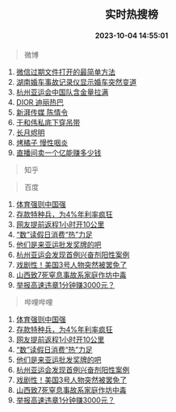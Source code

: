 <div align="center"><h2>实时热搜榜</h2><h4>2023-10-04 14:55:01</h4></div>

> 微博  

1. [微信过期文件打开的最简单方法](https://s.weibo.com/weibo?q=%E5%BE%AE%E4%BF%A1%E8%BF%87%E6%9C%9F%E6%96%87%E4%BB%B6%E6%89%93%E5%BC%80%E7%9A%84%E6%9C%80%E7%AE%80%E5%8D%95%E6%96%B9%E6%B3%95&t=31&band_rank=1&Refer=top)<br />
2. [湖南婚车事故记录仪显示婚车突然变道](https://s.weibo.com/weibo?q=%23%E6%B9%96%E5%8D%97%E5%A9%9A%E8%BD%A6%E4%BA%8B%E6%95%85%E8%AE%B0%E5%BD%95%E4%BB%AA%E6%98%BE%E7%A4%BA%E5%A9%9A%E8%BD%A6%E7%AA%81%E7%84%B6%E5%8F%98%E9%81%93%23&t=31&band_rank=2&Refer=top)<br />
3. [杭州亚运会中国队含金量拉满](https://s.weibo.com/weibo?q=%23%E6%9D%AD%E5%B7%9E%E4%BA%9A%E8%BF%90%E4%BC%9A%E4%B8%AD%E5%9B%BD%E9%98%9F%E5%90%AB%E9%87%91%E9%87%8F%E6%8B%89%E6%BB%A1%23&t=31&band_rank=3&Refer=top)<br />
4. [DIOR 迪丽热巴](https://s.weibo.com/weibo?q=DIOR%20%E8%BF%AA%E4%B8%BD%E7%83%AD%E5%B7%B4&t=31&band_rank=4&Refer=top)<br />
5. [新湃传媒 陈情令](https://s.weibo.com/weibo?q=%E6%96%B0%E6%B9%83%E4%BC%A0%E5%AA%92%20%E9%99%88%E6%83%85%E4%BB%A4&t=31&band_rank=5&Refer=top)<br />
6. [于和伟私底下穿吊带](https://s.weibo.com/weibo?q=%23%E4%BA%8E%E5%92%8C%E4%BC%9F%E7%A7%81%E5%BA%95%E4%B8%8B%E7%A9%BF%E5%90%8A%E5%B8%A6%23&t=31&band_rank=6&Refer=top)<br />
7. [长月烬明](https://s.weibo.com/weibo?q=%E9%95%BF%E6%9C%88%E7%83%AC%E6%98%8E&t=31&band_rank=7&Refer=top)<br />
8. [烤橘子 慢性咽炎](https://s.weibo.com/weibo?q=%E7%83%A4%E6%A9%98%E5%AD%90%20%E6%85%A2%E6%80%A7%E5%92%BD%E7%82%8E&t=31&band_rank=8&Refer=top)<br />
9. [直播间卖一个亿能赚多少钱](https://s.weibo.com/weibo?q=%23%E7%9B%B4%E6%92%AD%E9%97%B4%E5%8D%96%E4%B8%80%E4%B8%AA%E4%BA%BF%E8%83%BD%E8%B5%9A%E5%A4%9A%E5%B0%91%E9%92%B1%23&t=31&band_rank=9&Refer=top)<br />

> 知乎  


> 百度  

1. [体育强则中国强](https://www.baidu.com/s?wd=%E4%BD%93%E8%82%B2%E5%BC%BA%E5%88%99%E4%B8%AD%E5%9B%BD%E5%BC%BA&sa=fyb_news&rsv_dl=fyb_news)<br />
2. [存款特种兵，为4%年利率疯狂](https://www.baidu.com/s?wd=%E5%AD%98%E6%AC%BE%E7%89%B9%E7%A7%8D%E5%85%B5%EF%BC%8C%E4%B8%BA4%25%E5%B9%B4%E5%88%A9%E7%8E%87%E7%96%AF%E7%8B%82&sa=fyb_news&rsv_dl=fyb_news)<br />
3. [网友提前返程1小时开10公里](https://www.baidu.com/s?wd=%E7%BD%91%E5%8F%8B%E6%8F%90%E5%89%8D%E8%BF%94%E7%A8%8B1%E5%B0%8F%E6%97%B6%E5%BC%8010%E5%85%AC%E9%87%8C&sa=fyb_news&rsv_dl=fyb_news)<br />
4. [“数”读假日消费“热”力足](https://www.baidu.com/s?wd=%E2%80%9C%E6%95%B0%E2%80%9D%E8%AF%BB%E5%81%87%E6%97%A5%E6%B6%88%E8%B4%B9%E2%80%9C%E7%83%AD%E2%80%9D%E5%8A%9B%E8%B6%B3&sa=fyb_news&rsv_dl=fyb_news)<br />
5. [他们是来亚运批发奖牌的吧](https://www.baidu.com/s?wd=%E4%BB%96%E4%BB%AC%E6%98%AF%E6%9D%A5%E4%BA%9A%E8%BF%90%E6%89%B9%E5%8F%91%E5%A5%96%E7%89%8C%E7%9A%84%E5%90%A7&sa=fyb_news&rsv_dl=fyb_news)<br />
6. [杭州亚运会发现首例兴奋剂阳性案例](https://www.baidu.com/s?wd=%E6%9D%AD%E5%B7%9E%E4%BA%9A%E8%BF%90%E4%BC%9A%E5%8F%91%E7%8E%B0%E9%A6%96%E4%BE%8B%E5%85%B4%E5%A5%8B%E5%89%82%E9%98%B3%E6%80%A7%E6%A1%88%E4%BE%8B&sa=fyb_news&rsv_dl=fyb_news)<br />
7. [戏剧性！美国3号人物突然被罢免了](https://www.baidu.com/s?wd=%E6%88%8F%E5%89%A7%E6%80%A7%EF%BC%81%E7%BE%8E%E5%9B%BD3%E5%8F%B7%E4%BA%BA%E7%89%A9%E7%AA%81%E7%84%B6%E8%A2%AB%E7%BD%A2%E5%85%8D%E4%BA%86&sa=fyb_news&rsv_dl=fyb_news)<br />
8. [山西致7死窒息事故系家庭作坊中毒](https://www.baidu.com/s?wd=%E5%B1%B1%E8%A5%BF%E8%87%B47%E6%AD%BB%E7%AA%92%E6%81%AF%E4%BA%8B%E6%95%85%E7%B3%BB%E5%AE%B6%E5%BA%AD%E4%BD%9C%E5%9D%8A%E4%B8%AD%E6%AF%92&sa=fyb_news&rsv_dl=fyb_news)<br />
9. [举报高速违章1分钟赚3000元？](https://www.baidu.com/s?wd=%E4%B8%BE%E6%8A%A5%E9%AB%98%E9%80%9F%E8%BF%9D%E7%AB%A01%E5%88%86%E9%92%9F%E8%B5%9A3000%E5%85%83%EF%BC%9F&sa=fyb_news&rsv_dl=fyb_news)<br />

> 哔哩哔哩  

1. [体育强则中国强](https://www.baidu.com/s?wd=%E4%BD%93%E8%82%B2%E5%BC%BA%E5%88%99%E4%B8%AD%E5%9B%BD%E5%BC%BA&sa=fyb_news&rsv_dl=fyb_news)<br />
2. [存款特种兵，为4%年利率疯狂](https://www.baidu.com/s?wd=%E5%AD%98%E6%AC%BE%E7%89%B9%E7%A7%8D%E5%85%B5%EF%BC%8C%E4%B8%BA4%25%E5%B9%B4%E5%88%A9%E7%8E%87%E7%96%AF%E7%8B%82&sa=fyb_news&rsv_dl=fyb_news)<br />
3. [网友提前返程1小时开10公里](https://www.baidu.com/s?wd=%E7%BD%91%E5%8F%8B%E6%8F%90%E5%89%8D%E8%BF%94%E7%A8%8B1%E5%B0%8F%E6%97%B6%E5%BC%8010%E5%85%AC%E9%87%8C&sa=fyb_news&rsv_dl=fyb_news)<br />
4. [“数”读假日消费“热”力足](https://www.baidu.com/s?wd=%E2%80%9C%E6%95%B0%E2%80%9D%E8%AF%BB%E5%81%87%E6%97%A5%E6%B6%88%E8%B4%B9%E2%80%9C%E7%83%AD%E2%80%9D%E5%8A%9B%E8%B6%B3&sa=fyb_news&rsv_dl=fyb_news)<br />
5. [他们是来亚运批发奖牌的吧](https://www.baidu.com/s?wd=%E4%BB%96%E4%BB%AC%E6%98%AF%E6%9D%A5%E4%BA%9A%E8%BF%90%E6%89%B9%E5%8F%91%E5%A5%96%E7%89%8C%E7%9A%84%E5%90%A7&sa=fyb_news&rsv_dl=fyb_news)<br />
6. [杭州亚运会发现首例兴奋剂阳性案例](https://www.baidu.com/s?wd=%E6%9D%AD%E5%B7%9E%E4%BA%9A%E8%BF%90%E4%BC%9A%E5%8F%91%E7%8E%B0%E9%A6%96%E4%BE%8B%E5%85%B4%E5%A5%8B%E5%89%82%E9%98%B3%E6%80%A7%E6%A1%88%E4%BE%8B&sa=fyb_news&rsv_dl=fyb_news)<br />
7. [戏剧性！美国3号人物突然被罢免了](https://www.baidu.com/s?wd=%E6%88%8F%E5%89%A7%E6%80%A7%EF%BC%81%E7%BE%8E%E5%9B%BD3%E5%8F%B7%E4%BA%BA%E7%89%A9%E7%AA%81%E7%84%B6%E8%A2%AB%E7%BD%A2%E5%85%8D%E4%BA%86&sa=fyb_news&rsv_dl=fyb_news)<br />
8. [山西致7死窒息事故系家庭作坊中毒](https://www.baidu.com/s?wd=%E5%B1%B1%E8%A5%BF%E8%87%B47%E6%AD%BB%E7%AA%92%E6%81%AF%E4%BA%8B%E6%95%85%E7%B3%BB%E5%AE%B6%E5%BA%AD%E4%BD%9C%E5%9D%8A%E4%B8%AD%E6%AF%92&sa=fyb_news&rsv_dl=fyb_news)<br />
9. [举报高速违章1分钟赚3000元？](https://www.baidu.com/s?wd=%E4%B8%BE%E6%8A%A5%E9%AB%98%E9%80%9F%E8%BF%9D%E7%AB%A01%E5%88%86%E9%92%9F%E8%B5%9A3000%E5%85%83%EF%BC%9F&sa=fyb_news&rsv_dl=fyb_news)<br />
